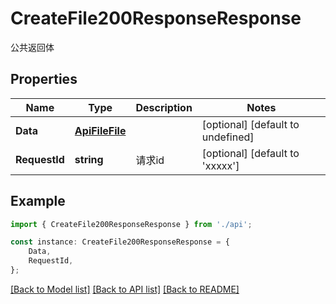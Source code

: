 # CreateFile200ResponseResponse

公共返回体

## Properties

Name | Type | Description | Notes
------------ | ------------- | ------------- | -------------
**Data** | [**ApiFileFile**](ApiFileFile.md) |  | [optional] [default to undefined]
**RequestId** | **string** | 请求id | [optional] [default to 'xxxxx']

## Example

```typescript
import { CreateFile200ResponseResponse } from './api';

const instance: CreateFile200ResponseResponse = {
    Data,
    RequestId,
};
```

[[Back to Model list]](../README.md#documentation-for-models) [[Back to API list]](../README.md#documentation-for-api-endpoints) [[Back to README]](../README.md)
